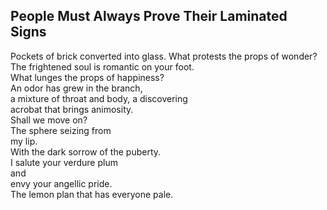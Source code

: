 People Must Always Prove Their Laminated Signs
----------------------------------------------
Pockets of brick converted into glass. What protests the props of wonder?  
The frightened soul is romantic on your foot.  
What lunges the props of happiness?  
An odor has grew in the branch,  
a mixture of throat and body, a discovering  
acrobat that brings animosity.  
Shall we move on?  
The sphere seizing from  
my lip.  
With the dark sorrow of the puberty.  
I salute your verdure plum  
and  
envy your angellic pride.  
The lemon plan that has everyone pale.  
